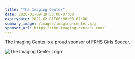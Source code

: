 ```yaml
---
title: "The Imaging Center"
date: 2020-01-09T19:55:00-07:00
expirydate: 2021-02-01T00:00:00-07:00
summary_image: /images/imaging-center.jpg
sponsor_url: https://the-imaging-centers.com/
---
```


<!--more-->

[The Imaging Center][homepage] is a proud sponsor of FRHS Girls Soccer.

![The Imaging Center Logo](/images/imaging-center.jpg)

[homepage]: https://the-imaging-centers.com/
